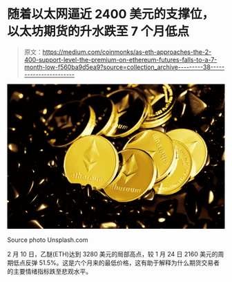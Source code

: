 # 随着以太网逼近 2400 美元的支撑位，以太坊期货的升水跌至 7 个月低点

> 原文：<https://medium.com/coinmonks/as-eth-approaches-the-2-400-support-level-the-premium-on-ethereum-futures-falls-to-a-7-month-low-f560ba9d5ea9?source=collection_archive---------38----------------------->

![](img/a44c43e4fc6fe2fc718310acc9c90f75.png)

Source photo Unsplash.com

2 月 10 日，乙醚(ETH)达到 3280 美元的局部高点，较 1 月 24 日 2160 美元的周期低点反弹 51.5%。这是六个月来的最低价格，这有助于解释为什么期货交易者的主要情绪指标跌至悲观水平。